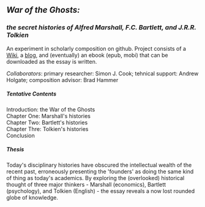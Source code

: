 ## _War of the Ghosts:_ 
### _the secret histories of Alfred Marshall, F.C. Bartlett, and J.R.R. Tolkien_

An experiment in scholarly composition on github. Project consists of a [Wiki](https://github.com/uoou/WarOfTheGhosts/wiki), a [blog](http://uoou.github.io/WarOfTheGhosts), and (eventually) an ebook (epub, mobi) that can be downloaded as the essay is written.

_Collaborators_: primary researcher: Simon J. Cook; tehnical support: Andrew Holgate; composition advisor: Brad Hammer

##### Tentative Contents

Introduction: the War of the Ghosts  
Chapter One: Marshall's histories  
Chapter Two: Bartlett's histories  
Chapter Thre: Tolkien's histories  
Conclusion

##### Thesis

Today's disciplinary histories have obscured the intellectual wealth of the recent past, erroneously presenting the 'founders' as doing the same kind of thing as today's academics. By exploring the (overlooked) historical thought of three major thinkers - Marshall (economics), Bartlett (psychology), and Tolkien (English) - the essay reveals a now lost rounded globe of knowledge.

